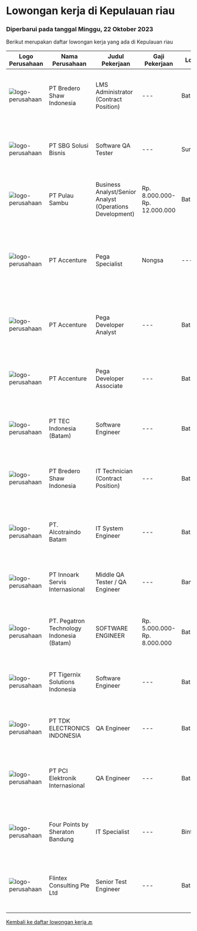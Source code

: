 
  # Lowongan kerja di Kepulauan riau

  ### Diperbarui pada tanggal Minggu, 22 Oktober 2023

  Berikut merupakan daftar lowongan kerja yang ada di Kepulauan riau

  |Logo Perusahaan | Nama Perusahaan | Judul Pekerjaan | Gaji Pekerjaan | Lokasi | Deskripsi | Tanggal diunggah | Pranala |
  | -------------- | --------------- | --------------- | --------- | --------- | -------------- | ------- | ----------- |
  |![logo-perusahaan](https://image-service-cdn.seek.com.au/636f01b97c78cfc506492f57240f03b173d4302b/ee4dce1061f3f616224767ad58cb2fc751b8d2dc)|PT Bredero Shaw Indonesia|LMS Administrator (Contract Position)|---|Batam|Main Duties &amp; Responsibilities:Responsible for the design and development of training and learning content for the Learning Management System...|Jumat, 20 Oktober 2023|https://www.jobstreet.co.id/id/job/lms-administrator-contract-position-4505418?token=0~b83cc1aa-85f5-4b31-aa06-8a85221fc482&sectionRank=1&jobId=jobstreet-id-job-4505418|
|![logo-perusahaan](https://image-service-cdn.seek.com.au/f820d36a8e416d7a4c2783ec051002404d9ab8a9/ee4dce1061f3f616224767ad58cb2fc751b8d2dc)|PT SBG Solusi Bisnis|Software QA Tester|---|Surabaya|Responsibilities: Assist in day to day monitoring of bugs. Finds and reports common issues among bugs. Design and execute test cases according to the...|Jumat, 20 Oktober 2023|https://www.jobstreet.co.id/id/job/software-qa-tester-4505324?token=0~b83cc1aa-85f5-4b31-aa06-8a85221fc482&sectionRank=2&jobId=jobstreet-id-job-4505324|
|![logo-perusahaan](https://image-service-cdn.seek.com.au/dd5c6ca6127e24f6a703cc0832b3475fa21bd672/ee4dce1061f3f616224767ad58cb2fc751b8d2dc)|PT Pulau Sambu|Business Analyst/Senior Analyst (Operations Development)|Rp. 8.000.000-Rp. 12.000.000|Batam|Job Descriptions: Analyzing business processes: The Operations Development Analyst must analyze and understand the current business processes within...|Senin, 16 Oktober 2023|https://www.jobstreet.co.id/id/job/business-analyst-senior-analyst-operations-development-4500451?token=0~b83cc1aa-85f5-4b31-aa06-8a85221fc482&sectionRank=3&jobId=jobstreet-id-job-4500451|
|![logo-perusahaan](https://image-service-cdn.seek.com.au/1c2e28fa09a87d89b9dac6106fdc6fa435c484bb/ee4dce1061f3f616224767ad58cb2fc751b8d2dc)|PT Accenture|Pega Specialist | Nongsa|---|Batam|About AccentureAccenture is a global professional services company with leading digital, cloud, and security capabilities. Combining unmatched...|Selasa, 17 Oktober 2023|https://www.jobstreet.co.id/id/job/pega-specialist-%7C-nongsa-4501586?token=0~b83cc1aa-85f5-4b31-aa06-8a85221fc482&sectionRank=4&jobId=jobstreet-id-job-4501586|
|![logo-perusahaan](https://image-service-cdn.seek.com.au/1c2e28fa09a87d89b9dac6106fdc6fa435c484bb/ee4dce1061f3f616224767ad58cb2fc751b8d2dc)|PT Accenture|Pega Developer Analyst|---|Batam|Work on developing and maintaining applications built on the Pega platform. Understand the requirements and design of the applications. Write code in...|Senin, 16 Oktober 2023|https://www.jobstreet.co.id/id/job/pega-developer-analyst-4500506?token=0~b83cc1aa-85f5-4b31-aa06-8a85221fc482&sectionRank=5&jobId=jobstreet-id-job-4500506|
|![logo-perusahaan](https://image-service-cdn.seek.com.au/1c2e28fa09a87d89b9dac6106fdc6fa435c484bb/ee4dce1061f3f616224767ad58cb2fc751b8d2dc)|PT Accenture|Pega Developer Associate|---|Batam|Work on developing and maintaining applications built on the Pega platform. Understand the requirements and design of the applications. Write code in...|Senin, 16 Oktober 2023|https://www.jobstreet.co.id/id/job/pega-developer-associate-4500514?token=0~b83cc1aa-85f5-4b31-aa06-8a85221fc482&sectionRank=6&jobId=jobstreet-id-job-4500514|
|![logo-perusahaan](https://image-service-cdn.seek.com.au/e5fa2b81daae9047d0ab4f6ef4822f50e1c8f8bd/ee4dce1061f3f616224767ad58cb2fc751b8d2dc)|PT TEC Indonesia (Batam)|Software Engineer|---|Batam|Bachelor degree in Electronic Engineer (arus lemah) Good skill to operate C++, Java programming and Visual Basic Having knowledge of Linux...|Senin, 16 Oktober 2023|https://www.jobstreet.co.id/id/job/software-engineer-4500364?token=0~b83cc1aa-85f5-4b31-aa06-8a85221fc482&sectionRank=7&jobId=jobstreet-id-job-4500364|
|![logo-perusahaan](https://image-service-cdn.seek.com.au/c4db8532dcefc76f459088ffaa174b147b43d567/ee4dce1061f3f616224767ad58cb2fc751b8d2dc)|PT Bredero Shaw Indonesia|IT Technician (Contract Position)|---|Batam|Main Duties &amp; Responsibilities: Serve as the first point of contact for clients and internal employees seeking technical assistance over the...|Selasa, 10 Oktober 2023|https://www.jobstreet.co.id/id/job/it-technician-contract-position-4494319?token=0~b83cc1aa-85f5-4b31-aa06-8a85221fc482&sectionRank=8&jobId=jobstreet-id-job-4494319|
|![logo-perusahaan](https://i.ibb.co/sqvTCh9/112815900-stock-vector-no-image-available-icon-flat-vector.webp)|PT. Alcotraindo Batam|IT System Engineer|---|Batam|We are looking for an achievement-oriented and self-motivated candidate with end user support, procurement working experience and responsible for...|Jumat, 06 Oktober 2023|https://www.jobstreet.co.id/id/job/it-system-engineer-4490911?token=0~b83cc1aa-85f5-4b31-aa06-8a85221fc482&sectionRank=9&jobId=jobstreet-id-job-4490911|
|![logo-perusahaan](https://image-service-cdn.seek.com.au/03d5b2909306d41d8d881d2ac7cfb4a0d8a47045/ee4dce1061f3f616224767ad58cb2fc751b8d2dc)|PT Innoark Servis Internasional|Middle QA Tester / QA Engineer|---|Bandung|What will you be doing?  Developing Test Strategies, Test Plans, and Test Cases  Maintaining and enhancing a QA process and adhering to it Testing,...|Rabu, 04 Oktober 2023|https://www.jobstreet.co.id/id/job/middle-qa-tester-qa-engineer-4487966?token=0~b83cc1aa-85f5-4b31-aa06-8a85221fc482&sectionRank=10&jobId=jobstreet-id-job-4487966|
|![logo-perusahaan](https://image-service-cdn.seek.com.au/4535dfde5cae0fbf6b066bcc002be9af004acdba/ee4dce1061f3f616224767ad58cb2fc751b8d2dc)|PT. Pegatron Technology Indonesia (Batam)|SOFTWARE ENGINEER|Rp. 5.000.000-Rp. 8.000.000|Batam|Responsibilities : Responsible for the maintenance of the server database Responsible for the development of software used in daily production...|Senin, 02 Oktober 2023|https://www.jobstreet.co.id/id/job/software-engineer-4485507?token=0~b83cc1aa-85f5-4b31-aa06-8a85221fc482&sectionRank=11&jobId=jobstreet-id-job-4485507|
|![logo-perusahaan](https://image-service-cdn.seek.com.au/d4d06467c766a31d87825dc4465efd49dc121835/ee4dce1061f3f616224767ad58cb2fc751b8d2dc)|PT Tigernix Solutions Indonesia|Software Engineer|---|Batam|Skills and Qualifications:  Familiar with at least 1 programming language. Have a good-logic and problem-solving skills. Have a high willingness to...|Rabu, 27 September 2023|https://www.jobstreet.co.id/id/job/software-engineer-4482745?token=0~b83cc1aa-85f5-4b31-aa06-8a85221fc482&sectionRank=12&jobId=jobstreet-id-job-4482745|
|![logo-perusahaan](https://image-service-cdn.seek.com.au/abf296bd91f8d6875073b1d919f8980bdd50bf3a/ee4dce1061f3f616224767ad58cb2fc751b8d2dc)|PT TDK ELECTRONICS INDONESIA|QA Engineer|---|Batam|Tasks and responsibilities To manage, Supervise and support in-process and final inspection of related products.  Outgoing defective report...|Senin, 25 September 2023|https://www.jobstreet.co.id/id/job/qa-engineer-4479577?token=0~b83cc1aa-85f5-4b31-aa06-8a85221fc482&sectionRank=13&jobId=jobstreet-id-job-4479577|
|![logo-perusahaan](https://image-service-cdn.seek.com.au/daa97ff1abf4e9ff1f739c9f7b4f75a273868bb0/ee4dce1061f3f616224767ad58cb2fc751b8d2dc)|PT PCI Elektronik Internasional|QA Engineer|---|Batam|Qualifications : QA Engineer at least 2 years with internal and external audit experience QCC, improvement project such as RMA and customer complaint...|Senin, 25 September 2023|https://www.jobstreet.co.id/id/job/qa-engineer-4479875?token=0~b83cc1aa-85f5-4b31-aa06-8a85221fc482&sectionRank=14&jobId=jobstreet-id-job-4479875|
|![logo-perusahaan](https://i.ibb.co/sqvTCh9/112815900-stock-vector-no-image-available-icon-flat-vector.webp)|Four Points by Sheraton Bandung|IT Specialist|---|Bintan|POSITION SUMMARYInstall, configure, manage, maintain, test, evaluate, and repair computer networks, workstations, support server system(s), supporting...|Kamis, 12 Oktober 2023|https://www.jobstreet.co.id/id/job/it-specialist-1037184531?token=0~b83cc1aa-85f5-4b31-aa06-8a85221fc482&sectionRank=15&jobId=jobstreet-id-job-1037184531|
|![logo-perusahaan](https://i.ibb.co/sqvTCh9/112815900-stock-vector-no-image-available-icon-flat-vector.webp)|Flintex Consulting Pte Ltd|Senior Test Engineer|---|Batam|POSITION SUMMARY:Responsible for working in a group environment in coordination with engineering and manufacturing teams to support new products test...|Kamis, 05 Oktober 2023|https://www.jobstreet.co.id/id/job/senior-test-engineer-1037128142?token=0~b83cc1aa-85f5-4b31-aa06-8a85221fc482&sectionRank=16&jobId=jobstreet-id-job-1037128142|


  [Kembali ke daftar lowongan kerja 🔙](../README.md#daftar-lowongan-kerja)
  
